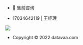 - 💁 售前咨询

- 17034642119  | 王经理

![](https://minio.pigx.vip/oss/1654697752.png)

- Copyright © 2022 datavaa.com
